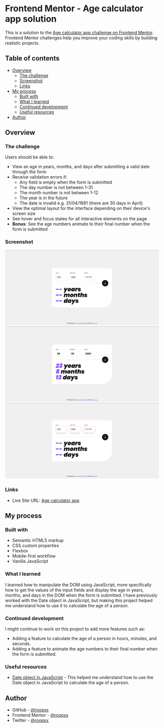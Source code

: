 # Frontend Mentor - Age calculator app solution

This is a solution to the [Age calculator app challenge on Frontend Mentor](https://www.frontendmentor.io/challenges/age-calculator-app-dF9DFFpj-Q). Frontend Mentor challenges help you improve your coding skills by building realistic projects.

## Table of contents

- [Overview](#overview)
  - [The challenge](#the-challenge)
  - [Screenshot](#screenshot)
  - [Links](#links)
- [My process](#my-process)
  - [Built with](#built-with)
  - [What I learned](#what-i-learned)
  - [Continued development](#continued-development)
  - [Useful resources](#useful-resources)
- [Author](#author)

## Overview

### The challenge

Users should be able to:

- View an age in years, months, and days after submitting a valid date through the form
- Receive validation errors if:
  - Any field is empty when the form is submitted
  - The day number is not between 1-31
  - The month number is not between 1-12
  - The year is in the future
  - The date is invalid e.g. 31/04/1991 (there are 30 days in April)
- View the optimal layout for the interface depending on their device's screen size
- See hover and focus states for all interactive elements on the page
- **Bonus**: See the age numbers animate to their final number when the form is submitted

### Screenshot

![Desktop](./screenshot/desktop-0.png)
![Desktop](./screenshot/desktop-1.png)
![Desktop Error](./screenshot/desktop-e.png)

### Links

- Live Site URL: [Age calculator app](https://age-calculator-app-main-ten-jet.vercel.app/)

## My process

### Built with

- Semantic HTML5 markup
- CSS custom properties
- Flexbox
- Mobile-first workflow
- Vanilla JavaScript

### What I learned

I learned how to manipulate the DOM using JavaScript, more specifically how to get the values of the input fields and display the age in years, months, and days in the DOM when the form is submitted. I have previously worked with the Date object in JavaScript, but making this project helped me understand how to use it to calculate the age of a person.

### Continued development

I might continue to work on this project to add more features such as:

- Adding a feature to calculate the age of a person in hours, minutes, and seconds.
- Adding a feature to animate the age numbers to their final number when the form is submitted.

### Useful resources

- [Date object in JavaScript](https://developer.mozilla.org/en-US/docs/Web/JavaScript/Reference/Global_Objects/Date) - This helped me understand how to use the Date object in JavaScript to calculate the age of a person.

## Author

- GitHub - [@roopxx](https://github.com/roopxx)
- Frontend Mentor - [@roopxx](https://www.frontendmentor.io/profile/roopxx)
- Twitter - [@roopxx](https://www.twitter.com/roopxx)

